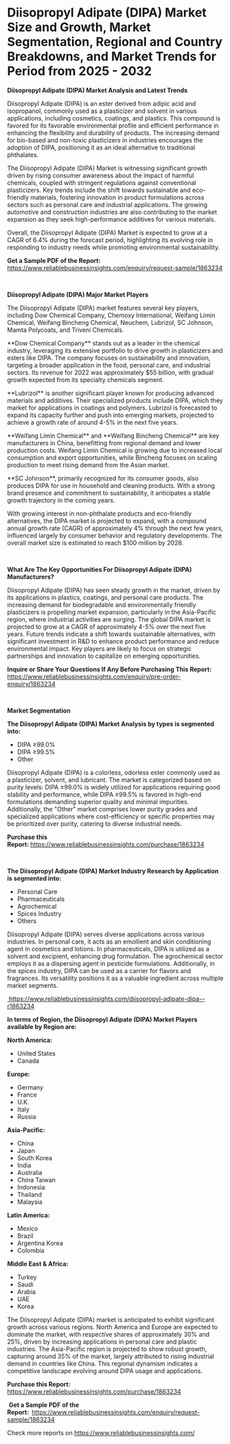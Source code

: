<p><h1>Diisopropyl Adipate (DIPA) Market Size and Growth, Market Segmentation, Regional and Country Breakdowns, and Market Trends for Period from 2025 -  2032</h1></p><p><strong>Diisopropyl Adipate (DIPA) Market Analysis and Latest Trends</strong></p>
<p><p>Diisopropyl Adipate (DIPA) is an ester derived from adipic acid and isopropanol, commonly used as a plasticizer and solvent in various applications, including cosmetics, coatings, and plastics. This compound is favored for its favorable environmental profile and efficient performance in enhancing the flexibility and durability of products. The increasing demand for bio-based and non-toxic plasticizers in industries encourages the adoption of DIPA, positioning it as an ideal alternative to traditional phthalates.</p><p>The Diisopropyl Adipate (DIPA) Market is witnessing significant growth driven by rising consumer awareness about the impact of harmful chemicals, coupled with stringent regulations against conventional plasticizers. Key trends include the shift towards sustainable and eco-friendly materials, fostering innovation in product formulations across sectors such as personal care and industrial applications. The growing automotive and construction industries are also contributing to the market expansion as they seek high-performance additives for various materials.</p><p>Overall, the Diisopropyl Adipate (DIPA) Market is expected to grow at a CAGR of 6.4% during the forecast period, highlighting its evolving role in responding to industry needs while promoting environmental sustainability.</p></p>
<p><strong>Get a Sample PDF of the Report:&nbsp;</strong> <a href="https://www.reliablebusinessinsights.com/enquiry/request-sample/1863234?utm_campaign=2185&utm_medium=2&utm_source=Github&utm_content=ia&utm_term=04022025&utm_id=diisopropyl-adipate-dipa">https://www.reliablebusinessinsights.com/enquiry/request-sample/1863234</a></p>
<p>&nbsp;</p>
<p><strong>Diisopropyl Adipate (DIPA) Major Market Players</strong></p>
<p><p>The Diisopropyl Adipate (DIPA) market features several key players, including Dow Chemical Company, Chemoxy International, Weifang Limin Chemical, Weifang Bincheng Chemical, Neuchem, Lubrizol, SC Johnson, Mamta Polycoats, and Triveni Chemicals. </p><p>**Dow Chemical Company** stands out as a leader in the chemical industry, leveraging its extensive portfolio to drive growth in plasticizers and esters like DIPA. The company focuses on sustainability and innovation, targeting a broader application in the food, personal care, and industrial sectors. Its revenue for 2022 was approximately $55 billion, with gradual growth expected from its specialty chemicals segment.</p><p>**Lubrizol** is another significant player known for producing advanced materials and additives. Their specialized products include DIPA, which they market for applications in coatings and polymers. Lubrizol is forecasted to expand its capacity further and push into emerging markets, projected to achieve a growth rate of around 4-5% in the next five years.</p><p>**Weifang Limin Chemical** and **Weifang Bincheng Chemical** are key manufacturers in China, benefitting from regional demand and lower production costs. Weifang Limin Chemical is growing due to increased local consumption and export opportunities, while Bincheng focuses on scaling production to meet rising demand from the Asian market.</p><p>**SC Johnson**, primarily recognized for its consumer goods, also produces DIPA for use in household and cleaning products. With a strong brand presence and commitment to sustainability, it anticipates a stable growth trajectory in the coming years.</p><p>With growing interest in non-phthalate products and eco-friendly alternatives, the DIPA market is projected to expand, with a compound annual growth rate (CAGR) of approximately 4% through the next few years, influenced largely by consumer behavior and regulatory developments. The overall market size is estimated to reach $100 million by 2028.</p></p>
<p>&nbsp;</p>
<p><strong>What Are The Key Opportunities For Diisopropyl Adipate (DIPA) Manufacturers?</strong></p>
<p><p>Diisopropyl Adipate (DIPA) has seen steady growth in the market, driven by its applications in plastics, coatings, and personal care products. The increasing demand for biodegradable and environmentally friendly plasticizers is propelling market expansion, particularly in the Asia-Pacific region, where industrial activities are surging. The global DIPA market is projected to grow at a CAGR of approximately 4-5% over the next five years. Future trends indicate a shift towards sustainable alternatives, with significant investment in R&D to enhance product performance and reduce environmental impact. Key players are likely to focus on strategic partnerships and innovation to capitalize on emerging opportunities.</p></p>
<p><strong>Inquire or Share Your Questions If Any Before Purchasing This Report:</strong> <a href="https://www.reliablebusinessinsights.com/enquiry/pre-order-enquiry/1863234?utm_campaign=2185&utm_medium=2&utm_source=Github&utm_content=ia&utm_term=04022025&utm_id=diisopropyl-adipate-dipa">https://www.reliablebusinessinsights.com/enquiry/pre-order-enquiry/1863234</a></p>
<p>&nbsp;</p>
<p><strong>Market Segmentation</strong></p>
<p><strong>The Diisopropyl Adipate (DIPA) Market Analysis by types is segmented into:</strong></p>
<p><ul><li>DIPA ≥99.0%</li><li>DIPA ≥99.5%</li><li>Other</li></ul></p>
<p><p>Diisopropyl Adipate (DIPA) is a colorless, odorless ester commonly used as a plasticizer, solvent, and lubricant. The market is categorized based on purity levels: DIPA ≥99.0% is widely utilized for applications requiring good stability and performance, while DIPA ≥99.5% is favored in high-end formulations demanding superior quality and minimal impurities. Additionally, the "Other" market comprises lower purity grades and specialized applications where cost-efficiency or specific properties may be prioritized over purity, catering to diverse industrial needs.</p></p>
<p><strong>Purchase this Report:&nbsp;</strong><a href="https://www.reliablebusinessinsights.com/purchase/1863234?utm_campaign=2185&utm_medium=2&utm_source=Github&utm_content=ia&utm_term=04022025&utm_id=diisopropyl-adipate-dipa">https://www.reliablebusinessinsights.com/purchase/1863234</a></p>
<p>&nbsp;</p>
<p><strong>The Diisopropyl Adipate (DIPA) Market Industry Research by Application is segmented into:</strong></p>
<p><ul><li>Personal Care</li><li>Pharmaceuticals</li><li>Agrochemical</li><li>Spices Industry</li><li>Others</li></ul></p>
<p><p>Diisopropyl Adipate (DIPA) serves diverse applications across various industries. In personal care, it acts as an emollient and skin conditioning agent in cosmetics and lotions. In pharmaceuticals, DIPA is utilized as a solvent and excipient, enhancing drug formulation. The agrochemical sector employs it as a dispersing agent in pesticide formulations. Additionally, in the spices industry, DIPA can be used as a carrier for flavors and fragrances. Its versatility positions it as a valuable ingredient across multiple market segments.</p></p>
<p><a href="https://www.reliablebusinessinsights.com/diisopropyl-adipate-dipa--r1863234?utm_campaign=2185&utm_medium=2&utm_source=Github&utm_content=ia&utm_term=04022025&utm_id=diisopropyl-adipate-dipa">&nbsp;https://www.reliablebusinessinsights.com/diisopropyl-adipate-dipa--r1863234</a></p>
<p><strong>In terms of Region, the Diisopropyl Adipate (DIPA) Market Players available by Region are:</strong></p>
<p>
    <p> <strong> North America: </strong>
        <ul>
            <li>United States</li>
            <li>Canada</li>
        </ul>
        </p> 
    <p> <strong> Europe: </strong>
        <ul>
            <li>Germany</li>
            <li>France</li>
            <li>U.K.</li>
            <li>Italy</li>
            <li>Russia</li>
        </ul>
        </p> 
    <p> <strong> Asia-Pacific: </strong>
        <ul>
            <li>China</li>
            <li>Japan</li>
            <li>South Korea</li>
            <li>India</li>
            <li>Australia</li>
            <li>China Taiwan</li>
            <li>Indonesia</li>
            <li>Thailand</li>
            <li>Malaysia</li>
        </ul>
        </p> 
    <p> <strong> Latin America: </strong>
        <ul>
            <li>Mexico</li>
            <li>Brazil</li>
            <li>Argentina Korea</li>
            <li>Colombia</li>
        </ul>
        </p> 
    <p> <strong> Middle East & Africa: </strong>
        <ul>
            <li>Turkey</li>
            <li>Saudi</li>
            <li>Arabia</li>
            <li>UAE</li>
            <li>Korea</li>
        </ul>
    </p>
    </p>
<p><p>The Diisopropyl Adipate (DIPA) market is anticipated to exhibit significant growth across various regions. North America and Europe are expected to dominate the market, with respective shares of approximately 30% and 25%, driven by increasing applications in personal care and plastic industries. The Asia-Pacific region is projected to show robust growth, capturing around 35% of the market, largely attributed to rising industrial demand in countries like China. This regional dynamism indicates a competitive landscape evolving around DIPA usage and applications.</p></p>
<p><strong>Purchase this Report: </strong><a href="https://www.reliablebusinessinsights.com/purchase/1863234?utm_campaign=2185&utm_medium=2&utm_source=Github&utm_content=ia&utm_term=04022025&utm_id=diisopropyl-adipate-dipa">https://www.reliablebusinessinsights.com/purchase/1863234</a></p>
<p>&nbsp;<strong>Get a Sample PDF of the Report:&nbsp;&nbsp;</strong><a href="https://www.reliablebusinessinsights.com/enquiry/request-sample/1863234?utm_campaign=2185&utm_medium=2&utm_source=Github&utm_content=ia&utm_term=04022025&utm_id=diisopropyl-adipate-dipa">https://www.reliablebusinessinsights.com/enquiry/request-sample/1863234</a></p>
<p><strong></strong></p>
<p>Check more reports on <a href="https://www.reliablebusinessinsights.com/?utm_campaign=2185&utm_medium=2&utm_source=Github&utm_content=ia&utm_term=04022025&utm_id=diisopropyl-adipate-dipa">https://www.reliablebusinessinsights.com/</a></p>